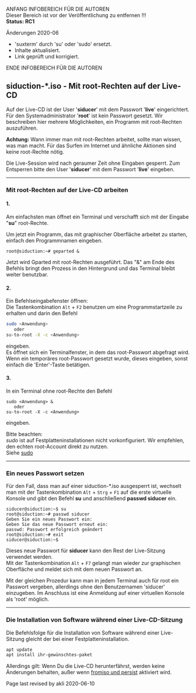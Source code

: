 ANFANG   INFOBEREICH FÜR DIE AUTOREN  
Dieser Bereich ist vor der Veröffentlichung zu entfernen !!!  
**Status: RC1**

Änderungen 2020-06
+ 'suxterm' durch 'su' oder 'sudo' ersetzt.
+ Inhalte aktualisiert.
+ Link geprüft und korrigiert.

ENDE   INFOBEREICH FÜR DIE AUTOREN

<div class="divider" id="rootpw"></div>

## siduction-*.iso - Mit root-Rechten auf der Live-CD

Auf der Live-CD ist der User '**siducer**' mit dem Passwort '**live**' eingerichtert. Für den Systemadministrator '**root**' ist kein Passwort gesetzt. Wir beschreiben hier mehrere Möglichkeiten, ein Programm mit root-Rechten auszuführen.

<warning>**Achtung:**</warning>
<warning>Wann immer man mit root-Rechten arbeitet, sollte man wissen, was man macht. Für das Surfen im Internet und ähnliche Aktionen sind keine root-Rechte nötig.</warning>

Die Live-Session wird nach geraumer Zeit ohne Eingaben gesperrt. Zum Entsperren bitte den User '**siducer**' mit dem Passwort '**live**' eingeben.

---

### Mit root-Rechten auf der Live-CD arbeiten

#### 1.
Am einfachsten man öffnet ein Terminal und verschafft sich mit der Eingabe "**su**" root-Rechte.

Um jetzt ein Programm, das mit graphischer Oberfläche arbeitet zu starten, einfach den Programmnamen eingeben. 

~~~ less
root@siduction:~# geparted &
~~~

Jetzt wird Gparted mit root-Rechten ausgeführt. Das "&" am Ende des Befehls bringt den Prozess in den Hintergrund und das Terminal bleibt weiter benutzbar.

#### 2.
Ein Befehlseingabefenster öffnen:  
Die Tastenkombination `Alt` + `F2` benutzen um eine Programmstartzeile zu erhalten und darin den Befehl

~~~ sh
sudo <Anwendung>  
   oder  
su-to-root -X -c <Anwendung>
~~~

eingeben.  
Es öffnet sich ein Terminalfenster, in dem das root-Passwort abgefragt wird. Wenn ein temporäres root-Passwort gesetzt wurde, dieses eingeben, sonst einfach die 'Enter'-Taste betätigen.

#### 3.
In ein Terminal ohne root-Rechte den Befehl

~~~ less
sudo <Anwendung> &
   oder
su-to-root -X -c <Anwendung>
~~~

eingeben.  

Bitte beachten:  
*sudo* ist auf Festplatteninstallationen nicht vorkonfiguriert. Wir empfehlen, den echten root-Account direkt zu nutzen.  
Siehe [sudo](term-konsole_de.md#sudo)

---

### Ein neues Passwort setzen

Für den Fall, dass man auf einer siduction-*.iso ausgesperrt ist, wechselt man mit der Tastenkombination `Alt` + `Strg` + `F1` auf die erste virtuelle Konsole und gibt den Befehl **su** und anschließend **passwd siducer** ein.

~~~ less
siducer@siduction:~$ su
root@siduction:~# passwd siducer
Geben Sie ein neues Passwort ein:
Geben Sie das neue Passwort erneut ein:
passwd: Passwort erfolgreich geändert
root@siduction:~# exit
siducer@siduction:~$
~~~

Dieses neue Passwort für **siducer** kann den Rest der Live-Sitzung verwendet werden.  
Mit der Tastenkombination `Alt` + `F7` gelangt man wieder zur graphischen Oberfläche und meldet sich mit dem neuen Passwort an.

Mit der gleichen Prozedur kann man in jedem Terminal auch für root ein Passwort vergeben, allerdings ohne den Benutzernamen 'siducer' einzugeben. Im Anschluss ist eine Anmeldung auf einer virtuellen Konsole als 'root' möglich.

---

<div class="divider" id="live-cd-installsoft"></div>

### Die Installation von Software während einer Live-CD-Sitzung

Die Befehlsfolge für die Installation von Software während einer Live-Sitzung gleicht der bei einer Festplatteninstallation.

~~~ sh
apt update
apt install ihr-gewünschtes-paket
~~~

Allerdings gilt: Wenn Du die Live-CD herunterfährst, werden keine Änderungen behalten, außer wenn [fromiso und persist](hd-install-opts_de.md#fromiso-persist) aktiviert wird.

<div id="rev">Page last revised by akli 2020-06-10</div>
